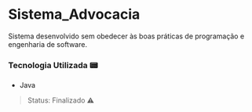 # Sistema_Advocacia
Sistema desenvolvido sem obedecer às boas práticas de programação e engenharia de software.

### Tecnologia Utilizada 📟
- Java

> Status: Finalizado ⚠️
